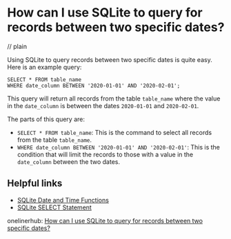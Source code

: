 # How can I use SQLite to query for records between two specific dates?
// plain

Using SQLite to query records between two specific dates is quite easy. Here is an example query:

```
SELECT * FROM table_name
WHERE date_column BETWEEN '2020-01-01' AND '2020-02-01';
```

This query will return all records from the table `table_name` where the value in the `date_column` is between the dates `2020-01-01` and `2020-02-01`.

The parts of this query are:
- `SELECT * FROM table_name`: This is the command to select all records from the table `table_name`.
- `WHERE date_column BETWEEN '2020-01-01' AND '2020-02-01'`: This is the condition that will limit the records to those with a value in the `date_column` between the two dates.

## Helpful links
- [SQLite Date and Time Functions](https://www.sqlite.org/lang_datefunc.html)
- [SQLite SELECT Statement](https://www.sqlite.org/lang_select.html)

onelinerhub: [How can I use SQLite to query for records between two specific dates?](https://onelinerhub.com/sqlite/how-can-i-use-sqlite-to-query-for-records-between-two-specific-dates)